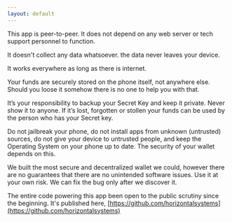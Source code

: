 ```yaml
---
layout: default
---
```


This app is peer-to-peer. It does not depend on any web server or tech support personnel to function.

It doesn't collect any data whatsoever. the data never leaves your device.

It works everywhere as long as there is internet.

Your funds are securely stored on the phone itself, not anywhere else. Should you loose it somehow there is no one to help you with that. 

It’s your responsibility to backup your Secret Key and keep it private. Never show it to anyone. If it’s lost, forgotten or stollen your funds can be used by the person who has your Secret key.

Do not jailbreak your phone, do not install apps from unknown (untrusted) sources, do not give your device to untrusted people, and keep the Operating System on your phone up to date. The security of your wallet depends on this.

We built the most secure and decentralized wallet we could, however there are no guarantees that there are no unintended software issues. Use it at your own risk. We can fix the bug only after we discover it. 

The entire code powering this app been open to the public scrutiny since the beginning. It's published here, [https://github.com/horizontalsystems](https://github.com/horizontalsystems)
